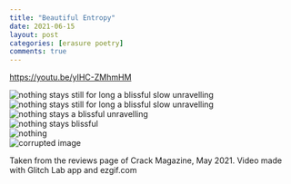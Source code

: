```yaml
---
title: "Beautiful Entropy"
date: 2021-06-15
layout: post
categories: [erasure poetry]
comments: true
---
```


https://youtu.be/yIHC-ZMhmHM

<!--more-->

<img src="https://www.davidralphlewis.co.uk/assets/images/articles/2021/entropy1.jpeg" alt="nothing stays still for long a blissful slow unravelling" title="everything turns to static eventually" class="responsive"><br>
<img src="https://www.davidralphlewis.co.uk/assets/images/articles/2021/entropy2.jpeg" alt="nothing stays still for long a blissful slow unravelling" title="every  thing turns to st atic eventually" class="responsive"><br>
<img src="https://www.davidralphlewis.co.uk/assets/images/articles/2021/entropy3.jpg" alt="nothing stays a blissful unravelling" title="everythi 90'}ng turns@/ to sta  tic eventua$%lly" class="responsive"><br>
<img src="https://www.davidralphlewis.co.uk/assets/images/articles/2021/entropy4.jpg" alt="nothing stays blissful" title="ev3rythi...*&stat^%^&>>>" class="responsive"><br>
<img src="https://www.davidralphlewis.co.uk/assets/images/articles/2021/entropy5.jpg" alt="nothing" title="..5..*&@" class="responsive"><br>
<img src="https://www.davidralphlewis.co.uk/assets/images/articles/2021/entropy6.jpg" alt="corrupted image" title="........" class="responsive"><br>


Taken from the reviews page of Crack Magazine, May 2021. Video made with Glitch Lab app and ezgif.com
